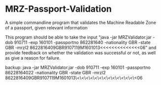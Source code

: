 # MRZ-Passport-Validation
 A simple commandline program that validates the Machine Readable Zone of a passport, given relevant information
 
 This program should be able to take the input "java -jar MRZValidator.jar -dob 910711 -exp 160101 -passportno 862281640 -nationality GBR -state GBR -mrzl2 8622816409GBR9107119M1601013<<<<<<<<<<<<<<06" and provide feedback on whether the validation was successful or not, as well as give a reason for failure.
 
 backup: java -jar MRZValidator.jar -dob 910711 -exp 160101 -passportno 86228164022 -nationality GBR -state GBR -mrzl2 8622816409GBR9107119M1601013\\<\\<\\<\\<\\<\\<\\<\\<\\<\\<\\<\\<\\<\\<06
